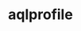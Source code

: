 ---
title: "aqlprofile"
layout: cache
categories: [package, develop]
meta: {"compilers": ["none"], "num_specs": 12, "num_specs_by_stack": {"e4s": 12, "root": 12}, "oss": ["ubuntu22.04"], "platforms": ["linux"], "stacks": ["e4s", "root"], "targets": ["x86_64_v3"], "versions": ["6.4.3"]}
spec_details: [{"compiler": "none", "hash": "5bwi2ymhtfse6jdjfzg25boburi6an74", "os": "ubuntu22.04", "platform": "linux", "size": "-", "stacks": ["e4s", "root"], "target": "x86_64_v3", "variants": ["build_system=generic"], "versions": ["6.4.3"]}, {"compiler": "none", "hash": "5g3qvm3uax62gk4qfhsy35yog7ivseum", "os": "ubuntu22.04", "platform": "linux", "size": "-", "stacks": ["e4s", "root"], "target": "x86_64_v3", "variants": ["build_system=generic"], "versions": ["6.4.3"]}, {"compiler": "none", "hash": "7pr4q36m466v6443vj3zn57ewddqxbth", "os": "ubuntu22.04", "platform": "linux", "size": "-", "stacks": ["e4s", "root"], "target": "x86_64_v3", "variants": ["build_system=generic"], "versions": ["6.4.3"]}, {"compiler": "none", "hash": "dfbbmtiimffc6urfoxaemezzlldf4mhc", "os": "ubuntu22.04", "platform": "linux", "size": "-", "stacks": ["e4s", "root"], "target": "x86_64_v3", "variants": ["build_system=generic"], "versions": ["6.4.3"]}, {"compiler": "none", "hash": "eexuyr3vjsk5tukmmqxdpgmigoggxjq5", "os": "ubuntu22.04", "platform": "linux", "size": "-", "stacks": ["e4s", "root"], "target": "x86_64_v3", "variants": ["build_system=generic"], "versions": ["6.4.3"]}, {"compiler": "none", "hash": "fdaeysdubc3hejxupcvjnchnyljeghsv", "os": "ubuntu22.04", "platform": "linux", "size": "-", "stacks": ["e4s", "root"], "target": "x86_64_v3", "variants": ["build_system=generic"], "versions": ["6.4.3"]}, {"compiler": "none", "hash": "gb2knoa7rihpwfmmyod5hwg5aalfmopv", "os": "ubuntu22.04", "platform": "linux", "size": "-", "stacks": ["e4s", "root"], "target": "x86_64_v3", "variants": ["build_system=generic"], "versions": ["6.4.3"]}, {"compiler": "none", "hash": "gvsrkztb6ch4giphjjpq5b7cxe4kbdsx", "os": "ubuntu22.04", "platform": "linux", "size": "-", "stacks": ["e4s", "root"], "target": "x86_64_v3", "variants": ["build_system=generic"], "versions": ["6.4.3"]}, {"compiler": "none", "hash": "np53nvfnr64ly74g2pgfg5rppeb3ptd3", "os": "ubuntu22.04", "platform": "linux", "size": "-", "stacks": ["e4s", "root"], "target": "x86_64_v3", "variants": ["build_system=generic"], "versions": ["6.4.3"]}, {"compiler": "none", "hash": "rmp24wj3cbzdrzi2ws7vy2z4b3lioqwj", "os": "ubuntu22.04", "platform": "linux", "size": "-", "stacks": ["e4s", "root"], "target": "x86_64_v3", "variants": ["build_system=generic"], "versions": ["6.4.3"]}, {"compiler": "none", "hash": "s5v2diival2n4eelqk2y2aidncnjtkxk", "os": "ubuntu22.04", "platform": "linux", "size": "-", "stacks": ["e4s", "root"], "target": "x86_64_v3", "variants": ["build_system=generic"], "versions": ["6.4.3"]}, {"compiler": "none", "hash": "wicxmyo7b4xjvvxpx2eksc3s7jmylwtm", "os": "ubuntu22.04", "platform": "linux", "size": "-", "stacks": ["e4s", "root"], "target": "x86_64_v3", "variants": ["build_system=generic"], "versions": ["6.4.3"]}]
---